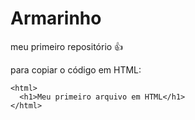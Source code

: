 # Armarinho
meu primeiro repositório 👍

para copiar o código em HTML:
```
<html>
  <h1>Meu primeiro arquivo em HTML</h1>
</html>
```
